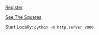 [Register](https://michaelstanfa.github.io/squares/signup.html)


[See The Squares](https://michaelstanfa.github.io/squares/pages/squares.html)


Start Locally: `python -m http.server 8000`